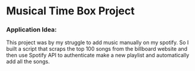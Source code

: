 <h1>Musical Time Box Project</h1>

<h3>Application Idea: </h3>

<p>
  This project was by my struggle to add music manually on my spotify. So I built a script
  that scraps the top 100 songs from the billboard website and then use Spotify API to authenticate
  make a new playlist and automatically add all the songs.
</p>
